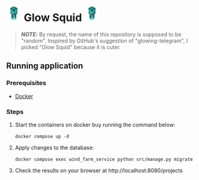 # <img alt="Glow Squid from Minecraft" src="images/Glow_Squid_BE1.webp" width="40" height="40" /> Glow Squid <img alt="Glow Squid from Minecraft" src="images/Glow_Squid_BE1.webp" width="40" height="40" />

> **_NOTE:_**  By request, the name of this repository is supposed to be "random".
> Inspired by GitHub's suggestion of "glowing-telegram", I picked "Glow Squid" because it is cuter.

## Running application

### Prerequisites
- [Docker](https://docs.docker.com/engine/install/)

### Steps
1. Start the containers on docker buy running the command below:
    ```
    docker compose up -d
    ```

2. Apply changes to the database:
   ```
   docker compose exec wind_farm_service python src/manage.py migrate
   ```

3. Check the results on your browser at http://localhost:8080/projects
